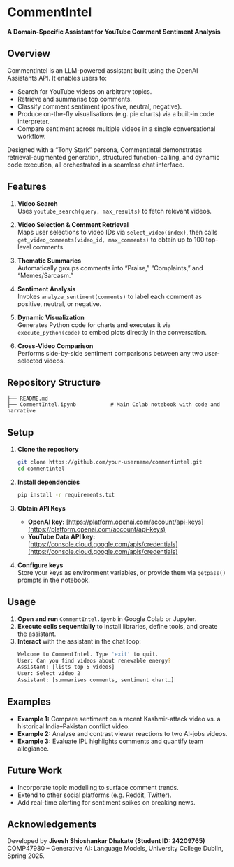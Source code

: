 # CommentIntel

**A Domain-Specific Assistant for YouTube Comment Sentiment Analysis**

## Overview

CommentIntel is an LLM-powered assistant built using the OpenAI Assistants API. It enables users to:

- Search for YouTube videos on arbitrary topics.
- Retrieve and summarise top comments.
- Classify comment sentiment (positive, neutral, negative).
- Produce on-the-fly visualisations (e.g. pie charts) via a built-in code interpreter.
- Compare sentiment across multiple videos in a single conversational workflow.

Designed with a “Tony Stark” persona, CommentIntel demonstrates retrieval-augmented generation, structured function-calling, and dynamic code execution, all orchestrated in a seamless chat interface.

## Features

1. **Video Search**  
   Uses `youtube_search(query, max_results)` to fetch relevant videos.

2. **Video Selection & Comment Retrieval**  
   Maps user selections to video IDs via `select_video(index)`, then calls  
   `get_video_comments(video_id, max_comments)` to obtain up to 100 top-level comments.

3. **Thematic Summaries**  
   Automatically groups comments into “Praise,” “Complaints,” and “Memes/Sarcasm.”

4. **Sentiment Analysis**  
   Invokes `analyze_sentiment(comments)` to label each comment as positive, neutral, or negative.

5. **Dynamic Visualization**  
   Generates Python code for charts and executes it via `execute_python(code)` to embed plots directly in the conversation.

6. **Cross-Video Comparison**  
   Performs side-by-side sentiment comparisons between any two user-selected videos.

## Repository Structure

```
├── README.md
├── CommentIntel.ipynb           # Main Colab notebook with code and narrative
```

## Setup

1. **Clone the repository**  
   ```bash
   git clone https://github.com/your-username/commentintel.git
   cd commentintel
   ```

2. **Install dependencies**  
   ```bash
   pip install -r requirements.txt
   ```

3. **Obtain API Keys**  
   - **OpenAI key:** [https://platform.openai.com/account/api-keys](https://platform.openai.com/account/api-keys)  
   - **YouTube Data API key:** [https://console.cloud.google.com/apis/credentials](https://console.cloud.google.com/apis/credentials)

4. **Configure keys**  
   Store your keys as environment variables, or provide them via `getpass()` prompts in the notebook.

## Usage

1. **Open and run** `CommentIntel.ipynb` in Google Colab or Jupyter.  
2. **Execute cells sequentially** to install libraries, define tools, and create the assistant.  
3. **Interact** with the assistant in the chat loop:
   ```bash
   Welcome to CommentIntel. Type 'exit' to quit.
   User: Can you find videos about renewable energy?
   Assistant: [lists top 5 videos]
   User: Select video 2
   Assistant: [summarises comments, sentiment chart…]
   ```

## Examples

- **Example 1:** Compare sentiment on a recent Kashmir-attack video vs. a historical India–Pakistan conflict video.  
- **Example 2:** Analyse and contrast viewer reactions to two AI-jobs videos.  
- **Example 3:** Evaluate IPL highlights comments and quantify team allegiance.

## Future Work

- Incorporate topic modelling to surface comment trends.  
- Extend to other social platforms (e.g. Reddit, Twitter).  
- Add real-time alerting for sentiment spikes on breaking news.  

## Acknowledgements

Developed by **Jivesh Shioshankar Dhakate (Student ID: 24209765)**  
COMP47980 – Generative AI: Language Models, University College Dublin, Spring 2025.
